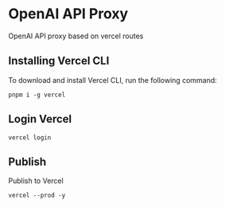 # OpenAI API Proxy

OpenAI API proxy based on vercel routes

## Installing Vercel CLI

To download and install Vercel CLI, run the following command:

```
pnpm i -g vercel
```

## Login Vercel

```
vercel login
```

## Publish

Publish to Vercel

```
vercel --prod -y
```